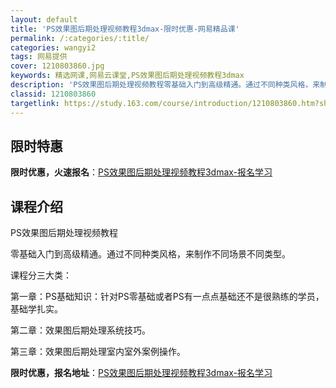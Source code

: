 ```yaml
---
layout: default
title: 'PS效果图后期处理视频教程3dmax-限时优惠-网易精品课'
permalink: /:categories/:title/
categories: wangyi2
tags: 网易提供
cover: 1210803860.jpg
keywords: 精选网课,网易云课堂,PS效果图后期处理视频教程3dmax
description: 'PS效果图后期处理视频教程零基础入门到高级精通。通过不同种类风格，来制作不同场景不同类型。课程分三大类：第一章：PS基础'
classid: 1210803860
targetlink: https://study.163.com/course/introduction/1210803860.htm?share=1&shareId=1025206652&utm_campaign=share&utm_medium=iphoneShare&utm_source=&utm_u=1025206652
---
```


## 限时特惠

**限时优惠，火速报名**：[PS效果图后期处理视频教程3dmax-报名学习](https://study.163.com/course/introduction/1210803860.htm?share=1&shareId=1025206652&utm_campaign=share&utm_medium=iphoneShare&utm_source=&utm_u=1025206652)

## 课程介绍

PS效果图后期处理视频教程

零基础入门到高级精通。通过不同种类风格，来制作不同场景不同类型。

课程分三大类：

第一章：PS基础知识：针对PS零基础或者PS有一点点基础还不是很熟练的学员，基础学扎实。

第二章：效果图后期处理系统技巧。

第三章：效果图后期处理室内室外案例操作。

**限时优惠，报名地址**：[PS效果图后期处理视频教程3dmax-报名学习](https://study.163.com/course/introduction/1210803860.htm?share=1&shareId=1025206652&utm_campaign=share&utm_medium=iphoneShare&utm_source=&utm_u=1025206652)

